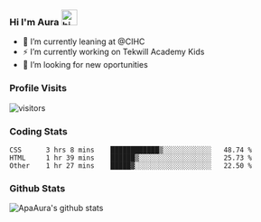 ### Hi I'm Aura <img src="https://user-images.githubusercontent.com/1303154/88677602-1635ba80-d120-11ea-84d8-d263ba5fc3c0.gif" width="28px" alt="hi">

- 🔭 I’m currently leaning at @CIHC
- ⚡ I’m currently working on Tekwill Academy Kids
- 🤔 I’m looking for new oportunities


### Profile Visits 

![visitors](https://visitor-badge.glitch.me/badge?page_id=ApaAura.ApaAura)


### Coding Stats

<!--START_SECTION:waka-->

```text
CSS      3 hrs 8 mins    ████████████▒░░░░░░░░░░░░   48.74 %
HTML     1 hr 39 mins    ██████▒░░░░░░░░░░░░░░░░░░   25.73 %
Other    1 hr 27 mins    █████▓░░░░░░░░░░░░░░░░░░░   22.50 %
```

<!--END_SECTION:waka-->

### Github Stats

![ApaAura's github stats](https://github-readme-stats.vercel.app/api?username=ApaAura&count_private=true&theme=tokyonight&hide=contribs,prs)

